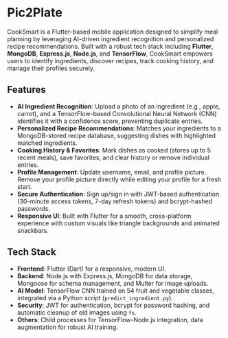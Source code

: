 # Pic2Plate

CookSmart is a Flutter-based mobile application designed to simplify meal planning by leveraging AI-driven ingredient recognition and personalized recipe recommendations. Built with a robust tech stack including **Flutter**, **MongoDB**, **Express.js**, **Node.js**, and **TensorFlow**, CookSmart empowers users to identify ingredients, discover recipes, track cooking history, and manage their profiles securely.

## Features

- **AI Ingredient Recognition**: Upload a photo of an ingredient (e.g., apple, carrot), and a TensorFlow-based Convolutional Neural Network (CNN) identifies it with a confidence score, preventing duplicate entries.
- **Personalized Recipe Recommendations**: Matches your ingredients to a MongoDB-stored recipe database, suggesting dishes with highlighted matched ingredients.
- **Cooking History & Favorites**: Mark dishes as cooked (stores up to 5 recent meals), save favorites, and clear history or remove individual entries.
- **Profile Management**: Update username, email, and profile picture. Remove your profile picture directly while editing your profile for a fresh start.
- **Secure Authentication**: Sign up/sign in with JWT-based authentication (30-minute access tokens, 7-day refresh tokens) and bcrypt-hashed passwords.
- **Responsive UI**: Built with Flutter for a smooth, cross-platform experience with custom visuals like triangle backgrounds and animated snackbars.

## Tech Stack

- **Frontend**: Flutter (Dart) for a responsive, modern UI.
- **Backend**: Node.js with Express.js, MongoDB for data storage, Mongoose for schema management, and Multer for image uploads.
- **AI Model**: TensorFlow CNN trained on 54 fruit and vegetable classes, integrated via a Python script (`predict_ingredient.py`).
- **Security**: JWT for authentication, bcrypt for password hashing, and automatic cleanup of old images using `fs`.
- **Others**: Child processes for TensorFlow-Node.js integration, data augmentation for robust AI training.


